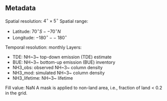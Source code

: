 ## Metadata

Spatial resolution: $4^\circ \times5^\circ$
Spatial range: 

* Latitude: $70^\circ S -- 70^\circ N$
* Longitude: $-180^\circ -- \ 180^\circ$
  
Temporal resolution: monthly
Layers:

* TDE: NH~3~ top-down emission (TDE) estimate
* BUE: NH~3~ bottom-up emission (BUE) inventory
* NH3_obs: observed NH~3~ column density
* NH3_mod: simulated NH~3~ column density
* NH3_lifetime: NH~3~ lifetime

Fill value: NaN
A mask is applied to non-land area, i.e., fraction of land < 0.2 in the grid.
